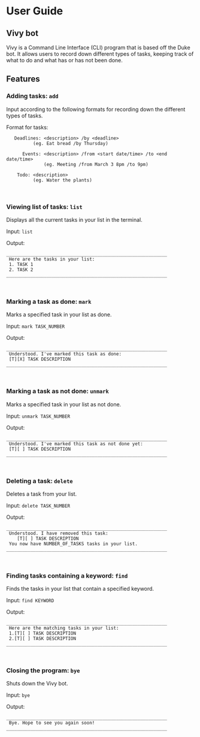 # User Guide

## Vivy bot

Vivy is a Command Line Interface (CLI) program that is based off the Duke bot. It allows users to record down different types of tasks, keeping track of what to do and what has or has not been done.

## Features

### Adding tasks: `add`

Input according to the following formats for recording down the different types of tasks.

Format for tasks:
```
   Deadlines: <description> /by <deadline>
   	      (eg. Eat bread /by Thursday)
	      
      Events: <description> /from <start date/time> /to <end date/time>
      	      (eg. Meeting /from March 3 8pm /to 9pm)
	      
	Todo: <description>	
	      (eg. Water the plants)
```

<br />

### Viewing list of tasks: `list`
Displays all the current tasks in your list in the terminal.

Input: `list`

Output:
```
____________________________________________________________
 Here are the tasks in your list:
 1. TASK 1
 2. TASK 2
____________________________________________________________
```

<br />

### Marking a task as done: `mark`
Marks a specified task in your list as done.

Input: `mark TASK_NUMBER`

Output:
```
____________________________________________________________
 Understood. I've marked this task as done:
 [T][X] TASK DESCRIPTION 
____________________________________________________________
```

<br />

### Marking a task as not done: `unmark`
Marks a specified task in your list as not done.

Input: `unmark TASK_NUMBER`

Output:
```
____________________________________________________________
 Understood. I've marked this task as not done yet:
 [T][ ] TASK DESCRIPTION
____________________________________________________________
```

<br />

### Deleting a task: `delete`
Deletes a task from your list.

Input: `delete TASK_NUMBER`

Output:
```
____________________________________________________________
 Understood. I have removed this task:
	[T][ ] TASK DESCRIPTION
 You now have NUMBER_OF_TASKS tasks in your list.
____________________________________________________________
```

<br />

### Finding tasks containing a keyword: `find`
Finds the tasks in your list that contain a specified keyword.

Input: `find KEYWORD`

Output:
```
____________________________________________________________
 Here are the matching tasks in your list:
 1.[T][ ] TASK DESCRIPTION
 2.[T][ ] TASK DESCRIPTION 
____________________________________________________________
```

<br />

### Closing the program: `bye`
Shuts down the Vivy bot.

Input: `bye`

Output:
```
____________________________________________________________
 Bye. Hope to see you again soon!
____________________________________________________________

```
